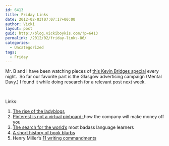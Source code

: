 ```yaml
---
id: 6413
title: Friday Links
date: 2012-02-03T07:07:17+00:00
author: Vicki
layout: post
guid: http://blog.vickiboykis.com/?p=6413
permalink: /2012/02/friday-links-86/
categories:
  - Uncategorized
tags:
  - Friday
---
```

Mr. B and I have been watching pieces of <a href="http://www.dailyrecord.co.uk/showbiz/2012/01/30/kevin-bridges-i-still-catch-the-bus-and-my-mum-and-dad-star-in-my-new-tv-show-86908-23726625/" target="_blank">this Kevin Bridges special</a> every night.  So far our favorite part is the Glasgow advertising campaign (Mental Davy.) I found it while doing research for a relevant post next week.



&nbsp;

Links:

  1. <a href="http://nplusonemag.com/so-many-feelings" target="_blank">The rise of the ladyblogs</a>
  2. <a href="http://subprint.com/blog/pinterest-is-not-a-virtual-pinboard" target="_blank">Pinterest is not a virtual pinboard: </a>how the company will make money off you
  3. <a href="http://bnreview.barnesandnoble.com/t5/Reviews-Essays/Babel-No-More-The-Search-for-the-World-s-Most-Extraordinary/ba-p/6719" target="_blank">The search for the world&#8217;s</a> most badass language learners
  4. <a href="http://www.themillions.com/2012/02/i-greet-you-in-the-middle-of-a-great-career-a-brief-history-of-blurbs.html" target="_blank">A short history of book blurbs</a>
  5. Henry Miller&#8217;s <a href="http://biblioklept.org/2012/01/26/henry-millers-eleven-commandments/" target="_blank">11 writing commandments</a>

&nbsp;